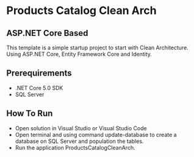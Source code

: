 # Products Catalog Clean Arch

## ASP.NET Core Based 

This template is a simple startup project to start with Clean Architecture. Using ASP.NET Core, Entity Framework Core and Identity.

## Prerequirements

* .NET Core 5.0 SDK
* SQL Server

## How To Run

* Open solution in Visual Studio or Visual Studio Code
* Open terminal and using command update-database to create a database on SQL Server and population the tables.
* Run the application ProductsCatalogCleanArch.

